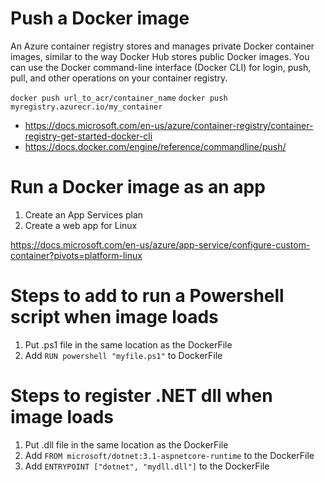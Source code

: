 # Push a Docker image 
An Azure container registry stores and manages private Docker container images, similar to the way Docker Hub stores public Docker images. You can use the Docker command-line interface (Docker CLI) for login, push, pull, and other operations on your container registry.

`docker push url_to_acr/container_name`
`docker push myregistry.azurecr.io/my_container`

- https://docs.microsoft.com/en-us/azure/container-registry/container-registry-get-started-docker-cli
- https://docs.docker.com/engine/reference/commandline/push/

# Run a Docker image as an app
1. Create an App Services plan
2. Create a web app for Linux

https://docs.microsoft.com/en-us/azure/app-service/configure-custom-container?pivots=platform-linux

# Steps to add to run a Powershell script when image loads
1. Put .ps1 file in the same location as the DockerFile
1. Add `RUN powershell "myfile.ps1"` to DockerFile

# Steps to register .NET dll when image loads
1. Put .dll file in the same location as the DockerFile
1. Add `FROM microsoft/dotnet:3.1-aspnetcore-runtime` to the DockerFile
1. Add `ENTRYPOINT ["dotnet", "mydll.dll"]` to the DockerFile
